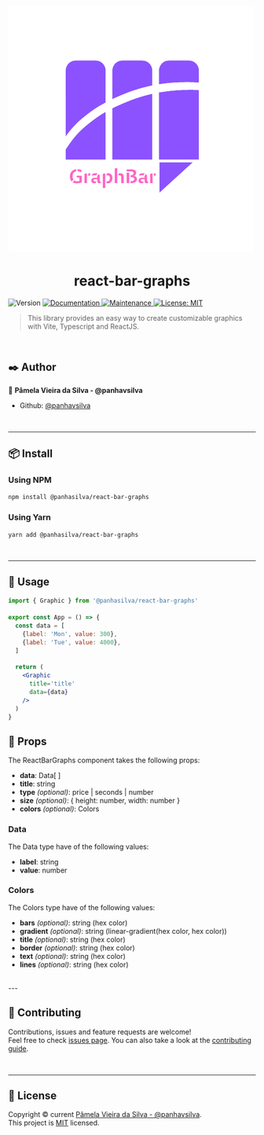 ![](assets/logo.png)
<h1 align="center">react-bar-graphs</h1>
<p>
  <img alt="Version" src="https://img.shields.io/badge/version-0.0.0-blue.svg?cacheSeconds=2592000" />
  <a href="https://github.com/panhavsilva/react-bar-graphs#readme" target="_blank">
    <img alt="Documentation" src="https://img.shields.io/badge/documentation-yes-brightgreen.svg" />
  </a>
  <a href="https://github.com/panhavsilva/react-bar-graphs/graphs/commit-activity" target="_blank">
    <img alt="Maintenance" src="https://img.shields.io/badge/Maintained%3F-yes-green.svg" />
  </a>
  <a href="https://github.com/panhavsilva/react-bar-graphs/blob/master/LICENSE" target="_blank">
    <img alt="License: MIT" src="https://img.shields.io/github/license/panhavsilva/react-bar-graphs" />
  </a>
</p>

> This library provides an easy way to create customizable graphics with Vite, Typescript and ReactJS.

<br />

## :black_nib: Author

:bust_in_silhouette: **Pâmela Vieira da Silva - @panhavsilva**

* Github: [@panhavsilva](https://github.com/panhavsilva)

<br />

---
## 📦 Install
### Using NPM
```sh
npm install @panhasilva/react-bar-graphs 
```
### Using Yarn
```sh
yarn add @panhasilva/react-bar-graphs
```
<br />

---
## 🚀 Usage
```jsx
import { Graphic } from '@panhasilva/react-bar-graphs'

export const App = () => {
  const data = [
    {label: 'Mon', value: 300},
    {label: 'Tue', value: 4000},
  ]

  return (
    <Graphic 
      title='title'
      data={data}
    />
  )
}
```

## 🔭 Props
The ReactBarGraphs component takes the following props:
* **data**: Data[ ]
* **title**: string
* **type** *(optional)*: price | seconds | number
* **size** *(optional)*: { height: number, width: number }
* **colors** *(optional)*: Colors

### Data
The Data type have of the following values:
* **label**: string
* **value**: number

### Colors
The Colors type have of the following values:
* **bars** *(optional)*: string (hex color)
* **gradient** *(optional)*: string (linear-gradient(hex color, hex color))
* **title** *(optional)*: string (hex color)
* **border** *(optional)*: string (hex color)
* **text** *(optional)*: string (hex color)
* **lines** *(optional)*: string (hex color)

<br />
---

## :handshake: Contributing

Contributions, issues and feature requests are welcome!<br />Feel free to check [issues page](https://github.com/panhavsilva/react-bar-graphs/issues). You can also take a look at the [contributing guide](https://github.com/panhavsilva/react-bar-graphs/blob/master/CONTRIBUTING.md).

<br />

---

## 📝 License

Copyright © current [Pâmela Vieira da Silva - @panhavsilva](https://github.com/panhavsilva).<br />
This project is [MIT](https://github.com/panhavsilva/react-bar-graphs/blob/master/LICENSE) licensed.
